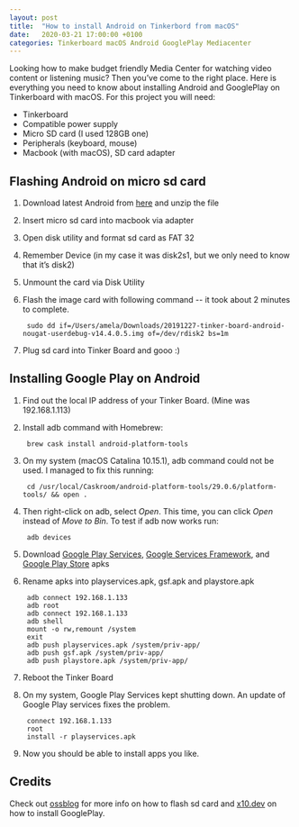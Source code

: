 ```yaml
---
layout: post
title:  "How to install Android on Tinkerbord from macOS"
date:   2020-03-21 17:00:00 +0100
categories: Tinkerboard macOS Android GooglePlay Mediacenter
---
```

Looking how to make budget friendly Media Center for watching video content or listening music? Then you’ve come to the right place. Here is everything you need to know about installing Android and GooglePlay on Tinkerboard with macOS. For this project you will need:

* Tinkerboard
* Compatible power supply
* Micro SD card (I used 128GB one)
* Peripherals (keyboard, mouse)
* Macbook (with macOS), SD card adapter

## Flashing Android on micro sd card


1. Download latest Android from [here](https://www.asus.com/uk/Single-board-Computer/TINKER-BOARD/HelpDesk_Download/) and unzip the file
2. Insert micro sd card into macbook via adapter
3. Open disk utility and format sd card as FAT 32
4. Remember Device (in my case it was disk2s1, but we only need to know that it’s disk2)
5. Unmount the card via Disk Utility
6. Flash the image card with following command -- it took about 2 minutes to complete. 
        
        sudo dd if=/Users/amela/Downloads/20191227-tinker-board-android-nougat-userdebug-v14.4.0.5.img of=/dev/rdisk2 bs=1m
7. Plug sd card into Tinker Board and gooo :)

## Installing Google Play on Android

1. Find out the local IP address of your Tinker Board. (Mine was 192.168.1.113)
2. Install adb command with Homebrew:

        brew cask install android-platform-tools
3. On my system (macOS Catalina 10.15.1), adb command could not be used. I managed to fix this running: 

        cd /usr/local/Caskroom/android-platform-tools/29.0.6/platform-tools/ && open .
4. Then right-click on adb, select *Open*. This time, you can click *Open* instead of *Move to Bin*. To test if adb now works run:
   
        adb devices
5. Download [Google Play Services][play-services], [Google Services Framework][play-gsf], and [Google Play Store][play-store] apks
6. Rename apks into playservices.apk, gsf.apk and playstore.apk

        adb connect 192.168.1.133
        adb root
        adb connect 192.168.1.133
        adb shell
        mount -o rw,remount /system
        exit
        adb push playservices.apk /system/priv-app/
        adb push gsf.apk /system/priv-app/
        adb push playstore.apk /system/priv-app/
7. Reboot the Tinker Board
8. On my system, Google Play Services kept shutting down. An update of Google Play services fixes the problem.

        connect 192.168.1.133
        root
        install -r playservices.apk
9. Now you should be able to install apps you like.

## Credits
Check out [ossblog][flashing-instrucion] for more info on how to flash sd card and [x10.dev][google-play-instructions] on how to install GooglePlay. 

[google-play-instructions]: https://www.ossblog.org/installing-google-play-store-asus-tinker-board/
[flashing-instrucion]: https://www.x10.dev/flashing-tinkeros-onto-your-sd-card-from-macos/
[play-services]: http://www.apkmirror.com/apk/google-inc/google-play-services/google-play-services-10-5-62-release/google-play-services-10-5-62-438-153733333-android-apk-download/
[play-gsf]: http://www.apkmirror.com/apk/google-inc/google-services-framework/google-services-framework-6-0-1-release/google-services-framework-6-0-1-android-apk-download/
[play-store]: http://www.apkmirror.com/apk/google-inc/google-play-store/google-play-store-7-7-31-release/
